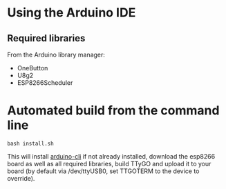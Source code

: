 # Using the Arduino IDE
## Required libraries

From the Arduino library manager:
* OneButton
* U8g2
* ESP8266Scheduler

# Automated build from the command line

    bash install.sh

This will install [arduino-cli](https://github.com/arduino/arduino-cli) if not already installed, download the esp8266 board as well as all required libraries, build TTyGO and upload it to your board (by default via /dev/ttyUSB0, set TTGOTERM to the device to override).

